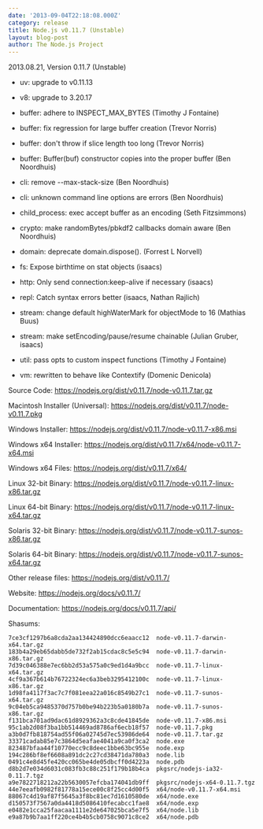 ```yaml
---
date: '2013-09-04T22:18:08.000Z'
category: release
title: Node.js v0.11.7 (Unstable)
layout: blog-post
author: The Node.js Project
---
```


2013.08.21, Version 0.11.7 (Unstable)

- uv: upgrade to v0.11.13

- v8: upgrade to 3.20.17

- buffer: adhere to INSPECT_MAX_BYTES (Timothy J Fontaine)

- buffer: fix regression for large buffer creation (Trevor Norris)

- buffer: don't throw if slice length too long (Trevor Norris)

- buffer: Buffer(buf) constructor copies into the proper buffer (Ben Noordhuis)

- cli: remove --max-stack-size (Ben Noordhuis)

- cli: unknown command line options are errors (Ben Noordhuis)

- child_process: exec accept buffer as an encoding (Seth Fitzsimmons)

- crypto: make randomBytes/pbkdf2 callbacks domain aware (Ben Noordhuis)

- domain: deprecate domain.dispose(). (Forrest L Norvell)

- fs: Expose birthtime on stat objects (isaacs)

- http: Only send connection:keep-alive if necessary (isaacs)

- repl: Catch syntax errors better (isaacs, Nathan Rajlich)

- stream: change default highWaterMark for objectMode to 16 (Mathias Buus)

- stream: make setEncoding/pause/resume chainable (Julian Gruber, isaacs)

- util: pass opts to custom inspect functions (Timothy J Fontaine)

- vm: rewritten to behave like Contextify (Domenic Denicola)

Source Code: https://nodejs.org/dist/v0.11.7/node-v0.11.7.tar.gz

Macintosh Installer (Universal): https://nodejs.org/dist/v0.11.7/node-v0.11.7.pkg

Windows Installer: https://nodejs.org/dist/v0.11.7/node-v0.11.7-x86.msi

Windows x64 Installer: https://nodejs.org/dist/v0.11.7/x64/node-v0.11.7-x64.msi

Windows x64 Files: https://nodejs.org/dist/v0.11.7/x64/

Linux 32-bit Binary: https://nodejs.org/dist/v0.11.7/node-v0.11.7-linux-x86.tar.gz

Linux 64-bit Binary: https://nodejs.org/dist/v0.11.7/node-v0.11.7-linux-x64.tar.gz

Solaris 32-bit Binary: https://nodejs.org/dist/v0.11.7/node-v0.11.7-sunos-x86.tar.gz

Solaris 64-bit Binary: https://nodejs.org/dist/v0.11.7/node-v0.11.7-sunos-x64.tar.gz

Other release files: https://nodejs.org/dist/v0.11.7/

Website: https://nodejs.org/docs/v0.11.7/

Documentation: https://nodejs.org/docs/v0.11.7/api/

Shasums:

```
7ce3cf1297b6a8cda2aa134424890dcc6eaacc12  node-v0.11.7-darwin-x64.tar.gz
183b4a29eb65dabb5de732f2ab15cdac8c5e5c94  node-v0.11.7-darwin-x86.tar.gz
7d39c046388e7ec6bb2d53a575a0c9ed1d4a9bcc  node-v0.11.7-linux-x64.tar.gz
4cf9a367b614b76722324ec6a3beb3295412100c  node-v0.11.7-linux-x86.tar.gz
1d98fa4117f3ac7c7f081eea22a016c8549b27c1  node-v0.11.7-sunos-x64.tar.gz
9c04eb5ca9485370d757b0be94b223b5a0180b7a  node-v0.11.7-sunos-x86.tar.gz
f131bca701ad9dac61d8929362a3c8cde41845de  node-v0.11.7-x86.msi
95c1ab2d08f3ba1bb514469ad8786af6ecb18f57  node-v0.11.7.pkg
a3b0d7fb818754ad55f06a02745d7ec53986de64  node-v0.11.7.tar.gz
33371cadab85e7c3864d5eafae4041a9ca0f3ca2  node.exe
823487bfaa44f10770ecc9c8deec1bbe63bc955e  node.exp
194c286bf8ef6608a891dc2c27cd38471da780a3  node.lib
0491c4e8d45fe420cc065be4de05dbcff0d4223a  node.pdb
d8b2d7e034d6031c083fb3c88c251f179b18b4ca  pkgsrc/nodejs-ia32-0.11.7.tgz
a9e7822718212a22b5630057efcba174041db9ff  pkgsrc/nodejs-x64-0.11.7.tgz
44e7eeafb0982f81778a15ece00c8f25cc4d00f5  x64/node-v0.11.7-x64.msi
88067c4d19af87f5645a3f8bc81ec7d1610580de  x64/node.exe
d150573f7567a0da4418d5086410fecabcc1fae8  x64/node.exp
e0482e1cca25faacaa1111e2de647025bca5e7f5  x64/node.lib
e9a87b9b7aa1ff220ce4b4b5cb0758c9071c8ce2  x64/node.pdb
```
